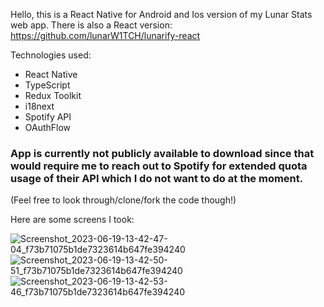 Hello, this is a React Native for Android and Ios version of my Lunar Stats web app. 
There is also a React version: https://github.com/lunarW1TCH/lunarify-react

Technologies used: 
 - React Native
 - TypeScript
 - Redux Toolkit
 - i18next
 - Spotify API
 - OAuthFlow

### App is currently not publicly available to download since that would require me to reach out to Spotify for extended quota usage of their API which I do not want to do at the moment.
(Feel free to look through/clone/fork the code though!)

Here are some screens I took:


![Screenshot_2023-06-19-13-42-47-04_f73b71075b1de7323614b647fe394240](https://github.com/lunarW1TCH/lunarify-react-native/assets/99042954/66e55ed5-0a68-457b-8216-c1d7192a0dbd)
![Screenshot_2023-06-19-13-42-50-51_f73b71075b1de7323614b647fe394240](https://github.com/lunarW1TCH/lunarify-react-native/assets/99042954/3df5dec5-c303-491d-8db7-71e54eeafead)
![Screenshot_2023-06-19-13-42-53-46_f73b71075b1de7323614b647fe394240](https://github.com/lunarW1TCH/lunarify-react-native/assets/99042954/5e190e7d-3e9b-4446-afea-847a2412ea96)


